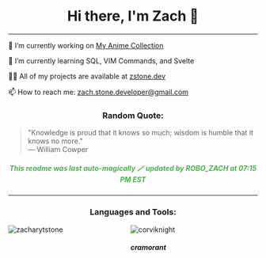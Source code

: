 <h1 align="center">Hi there, I'm Zach 👋</h1>

<hr/>

<p align="left">🔭 I’m currently working on <a href="https://github.com/ZacharyTStone/My-Anime-Collection">My Anime Collection</a></p>

<p align="left">🌱 I’m currently learning SQL, VIM Commands, and Svelte</p>

<p align="left">👨‍💻 All of my projects are available at <a href="https://www.zstone.dev/">zstone.dev</a></p>

<p align="left">📫 How to reach me: <a href="mailto:zach.stone.developer@gmail.com">zach.stone.developer@gmail.com</a></p>

<!-- Add a Quotes section -->
<h3 align="center">Random Quote:</h3>
<blockquote>
  "Knowledge is proud that it knows so much; wisdom is humble that it knows no more."
<br>— William Cowper
</blockquote>

<h5 align="center" style="color: #4CAF50; font-style: italic; font-weight: bold;"> This readme was last auto-magically 🪄 updated by ROBO_ZACH at 07:15 PM EST </h5>

<hr/>

<h3 align="center">Languages and Tools:</h3>

<div style="display: flex; justify-content: space-between; width: 70%; flex-wrap: nowrap;">
    <img src="https://github-readme-streak-stats.herokuapp.com/?user=zacharytstone" alt="zacharytstone" />
    <div style="width: 30%; display: flex; flex-direction: column;">
        <img class='poke-img' src='null' alt='corviknight'></img>
        <h5 class='poke-name'>cramorant</h5>
    </div>
</div>
